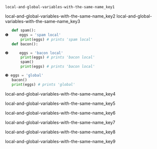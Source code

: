 ```ngMeta
local-and-global-variables-with-the-same-name_key1
```

local-and-global-variables-with-the-same-name_key2
local-and-global-variables-with-the-same-name_key3


```python
   def spam():
❶     eggs = 'spam local'
       print(eggs) # prints 'spam local'
   def bacon():

❷     eggs = 'bacon local'
       print(eggs) # prints 'bacon local'
       spam()
       print(eggs) # prints 'bacon local'

❸ eggs = 'global'
   bacon()
   print(eggs) # prints 'global'
```
local-and-global-variables-with-the-same-name_key4



local-and-global-variables-with-the-same-name_key5


local-and-global-variables-with-the-same-name_key6


local-and-global-variables-with-the-same-name_key7


local-and-global-variables-with-the-same-name_key8


local-and-global-variables-with-the-same-name_key9
